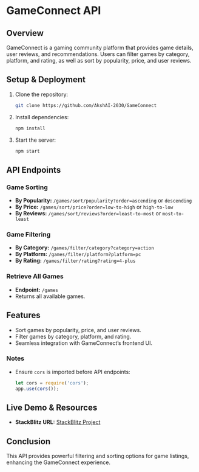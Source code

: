 # GameConnect API

## Overview

GameConnect is a gaming community platform that provides game details, user reviews, and recommendations. Users can filter games by category, platform, and rating, as well as sort by popularity, price, and user reviews.

## Setup & Deployment

1. Clone the repository:
   ```sh
   git clone https://github.com/AkshAI-2030/GameConnect
   ```
2. Install dependencies:
   ```sh
   npm install
   ```
3. Start the server:
   ```sh
   npm start
   ```

## API Endpoints

### Game Sorting

- **By Popularity:** `/games/sort/popularity?order=ascending` or `descending`
- **By Price:** `/games/sort/price?order=low-to-high` or `high-to-low`
- **By Reviews:** `/games/sort/reviews?order=least-to-most` or `most-to-least`

### Game Filtering

- **By Category:** `/games/filter/category?category=action`
- **By Platform:** `/games/filter/platform?platform=pc`
- **By Rating:** `/games/filter/rating?rating=4-plus`

### Retrieve All Games

- **Endpoint:** `/games`
- Returns all available games.

## Features

- Sort games by popularity, price, and user reviews.
- Filter games by category, platform, and rating.
- Seamless integration with GameConnect’s frontend UI.

### Notes

- Ensure `cors` is imported before API endpoints:
  ```javascript
  let cors = require('cors');
  app.use(cors());
  ```

## Live Demo & Resources
- **StackBlitz URL:** [StackBlitz Project](https://stackblitz.com/~/github.com/AkshAI-2030/GameConnect)

## Conclusion

This API provides powerful filtering and sorting options for game listings, enhancing the GameConnect experience.

